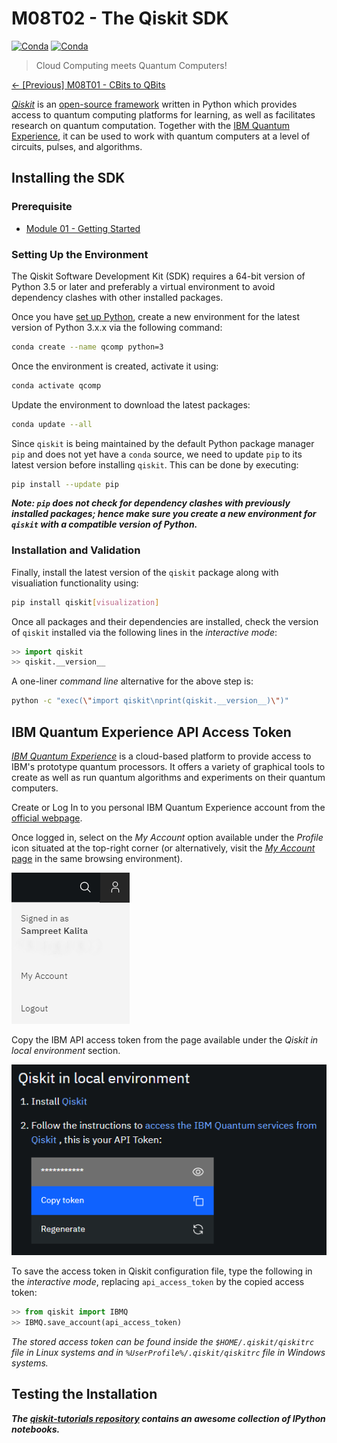 # M08T02 - The Qiskit SDK

[![Conda](https://img.shields.io/pypi/v/qiskit?label=version&style=for-the-badge)]((https://qiskit.org/))
[![Conda](https://img.shields.io/pypi/dm/qiskit?style=for-the-badge)](https://qiskit.org/)

> Cloud Computing meets Quantum Computers!

[&#8592; \[Previous\] M08T01 - CBits to QBits](./m08t01-cbits-to-qbits.md)

[*Qiskit*](https://qiskit.org/) is an [open-source framework](http://doi.org/10.5281/zenodo.256211) written in Python which provides access to quantum computing platforms for learning, as well as facilitates research on quantum computation. 
Together with the [IBM Quantum Experience](https://quantum-computing.ibm.com/), it can be used to work with quantum computers at a level of circuits, pulses, and algorithms.

## Installing the SDK

### Prerequisite

* [Module 01 - Getting Started](../m01-getting-started/)

### Setting Up the Environment

The Qiskit Software Development Kit (SDK) requires a 64-bit version of Python 3.5 or later and preferably a virtual environment to avoid dependency clashes with other installed packages.

Once you have [set up Python](../m01-getting-started/m01t01-setting-up-python.md), create a new environment for the latest version of Python 3.x.x via the following command:

```bash
conda create --name qcomp python=3
```

Once the environment is created, activate it using:

```bash
conda activate qcomp
```

Update the environment to download the latest packages:

```bash
conda update --all
```

Since `qiskit` is being maintained by the default Python package manager `pip` and does not yet have a `conda` source, we need to update `pip` to its latest version before installing `qiskit`. This can be done by executing:

```bash
pip install --update pip
```

***Note: `pip` does not check for dependency clashes with previously installed packages; hence make sure you create a new environment for `qiskit` with a compatible version of Python.*** 

### Installation and Validation

Finally, install the latest version of the `qiskit` package along with visualiation functionality using:

```bash
pip install qiskit[visualization]
```

Once all packages and their dependencies are installed, check the version of `qiskit` installed via the following lines in the *interactive mode*:

```python
>> import qiskit
>> qiskit.__version__
```

A one-liner *command line* alternative for the above step is:

```bash
python -c "exec(\"import qiskit\nprint(qiskit.__version__)\")"
```

## IBM Quantum Experience API Access Token

[*IBM Quantum Experience*](https://quantum-computing.ibm.com/) is a cloud-based platform to provide access to IBM's prototype quantum processors.
It offers a variety of graphical tools to create as well as run quantum algorithms and experiments on their quantum computers. 

Create or Log In to you personal IBM Quantum Experience account from the [official webpage](https://quantum-computing.ibm.com/).

Once logged in, select on the *My Account* option available under the *Profile* icon situated at the top-right corner (or alternatively, visit the [*My Account* page](https://quantum-computing.ibm.com/account) in the same browsing environment). 

![IBM QE My Account](./images/m08t02-ibm-qe-my-account.png)

Copy the IBM API access token from the page available under the *Qiskit in local environment* section.

![IBM QE API Token](./images/m08t02-ibm-qe-api-token.png)

To save the access token in Qiskit configuration file, type the following in the *interactive mode*, replacing `api_access_token` by the copied access token:

```python
>> from qiskit import IBMQ
>> IBMQ.save_account(api_access_token)
```

*The stored access token can be found inside the `$HOME/.qiskit/qiskitrc` file in Linux systems and in `%UserProfile%/.qiskit/qiskitrc` file in Windows systems.*

## Testing the Installation

***The [qiskit-tutorials repository](https://github.com/Qiskit/qiskit-tutorials) contains an awesome collection of IPython notebooks.***